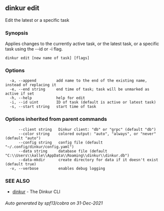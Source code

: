 ## dinkur edit

Edit the latest or a specific task

### Synopsis

Applies changes to the currently active task, or the latest task, or
a specific task using the --id or -i flag.

```
dinkur edit [new name of task] [flags]
```

### Options

```
  -a, --append         add name to the end of the existing name, instead of replacing it
  -e, --end string     end time of task; task will be unmarked as active if set
  -h, --help           help for edit
  -i, --id uint        ID of task (default is active or latest task)
  -s, --start string   start time of task
```

### Options inherited from parent commands

```
      --client string   Dinkur client: "db" or "grpc" (default "db")
      --color string    colored output: "auto", "always", or "never" (default "auto")
      --config string   config file (default "~/.config/dinkur/config.yaml")
      --data string     database file (default "C:\\Users\\kalle\\AppData\\Roaming\\dinkur\\dinkur.db")
      --data-mkdir      create directory for data if it doesn't exist (default true)
  -v, --verbose         enables debug logging
```

### SEE ALSO

* [dinkur](dinkur.md)	 - The Dinkur CLI

###### Auto generated by spf13/cobra on 31-Dec-2021
